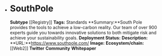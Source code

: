 - # SouthPole
  **Subtype** [[Registry]]
  **Tags:** Standards
  **Summary:**South Pole provides the tools to achieve a low-carbon reality. Our team of over 900 experts guide you towards innovative solutions to both mitigate risk and achieve your sustainability goals.
  **Deployment Status:**
  **Description:**
  **URL:**https://www.southpole.com/
  **Image:**
  **Ecosystem/chain:**[[Web2]]
  **Twitter**
  **Community**
  **Whitepaper**